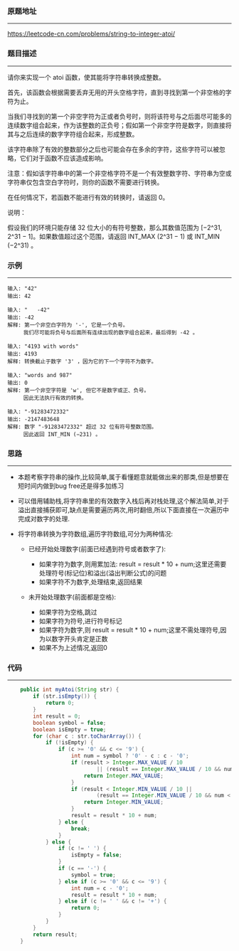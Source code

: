 ### 原题地址

---

https://leetcode-cn.com/problems/string-to-integer-atoi/



### 题目描述

----

请你来实现一个 atoi 函数，使其能将字符串转换成整数。

首先，该函数会根据需要丢弃无用的开头空格字符，直到寻找到第一个非空格的字符为止。

当我们寻找到的第一个非空字符为正或者负号时，则将该符号与之后面尽可能多的连续数字组合起来，作为该整数的正负号；假如第一个非空字符是数字，则直接将其与之后连续的数字字符组合起来，形成整数。

该字符串除了有效的整数部分之后也可能会存在多余的字符，这些字符可以被忽略，它们对于函数不应该造成影响。

注意：假如该字符串中的第一个非空格字符不是一个有效整数字符、字符串为空或字符串仅包含空白字符时，则你的函数不需要进行转换。

在任何情况下，若函数不能进行有效的转换时，请返回 0。

说明：

假设我们的环境只能存储 32 位大小的有符号整数，那么其数值范围为 [−2^31,  2^31 − 1]。如果数值超过这个范围，请返回  INT_MAX (2^31 − 1) 或 INT_MIN (−2^31) 。

### 示例

---

```
输入: "42"
输出: 42

输入: "   -42"
输出: -42
解释: 第一个非空白字符为 '-', 它是一个负号。
     我们尽可能将负号与后面所有连续出现的数字组合起来，最后得到 -42 。

输入: "4193 with words"
输出: 4193
解释: 转换截止于数字 '3' ，因为它的下一个字符不为数字。

输入: "words and 987"
输出: 0
解释: 第一个非空字符是 'w', 但它不是数字或正、负号。
     因此无法执行有效的转换。
     
输入: "-91283472332"
输出: -2147483648
解释: 数字 "-91283472332" 超过 32 位有符号整数范围。 
     因此返回 INT_MIN (−231) 。

```



### 思路

---

* 本题考察字符串的操作,比较简单,属于看懂题意就能做出来的那类,但是想要在短时间内做到bug free还是得多加练习

* 可以借用辅助栈,将字符串里的有效数字入栈后再对栈处理,这个解法简单,对于溢出直接捕获即可,缺点是需要遍历两次,用时翻倍,所以下面直接在一次遍历中完成对数字的处理.

* 将字符串转换为字符数组,遍历字符数组,可分为两种情况:

  * 已经开始处理数字(前面已经遇到符号或者数字了):
    * 如果字符为数字,则用累加法:  result = result * 10 + num;这里还需要处理符号(标记位)和溢出(溢出判断公式)的问题
    * 如果字符不为数字,处理结束,返回结果

  * 未开始处理数字(前面都是空格):
    * 如果字符为空格,跳过
    * 如果字符为符号,进行符号标记
    * 如果字符为数字,则  result = result * 10 + num;这里不需处理符号,因为以数字开头肯定是正数
    * 如果不为上述情况,返回0



### 代码

---

```java
    public int myAtoi(String str) {
        if (str.isEmpty()) {
            return 0;
        }
        int result = 0;
        boolean symbol = false;
        boolean isEmpty = true;
        for (char c : str.toCharArray()) {
            if (!isEmpty) {
                if (c >= '0' && c <= '9') {
                    int num = symbol ? '0' - c : c - '0';
                    if (result > Integer.MAX_VALUE / 10
                            || (result == Integer.MAX_VALUE / 10 && num > 7)) {
                        return Integer.MAX_VALUE;
                    }
                    if (result < Integer.MIN_VALUE / 10 ||
                            (result == Integer.MIN_VALUE / 10 && num < -8)) {
                        return Integer.MIN_VALUE;
                    }
                    result = result * 10 + num;
                } else {
                    break;
                }
            } else {
                if (c != ' ') {
                    isEmpty = false;
                }
                if (c == '-') {
                    symbol = true;
                } else if (c >= '0' && c <= '9') {
                    int num = c - '0';
                    result = result * 10 + num;
                } else if (c != ' ' && c != '+') {
                    return 0;
                }
            }
        }
        return result;
    }
```



